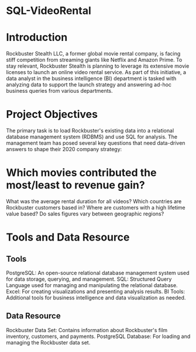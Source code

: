 # SQL-VideoRental

# Introduction

Rockbuster Stealth LLC, a former global movie rental company, is facing stiff competition from streaming giants like Netflix and Amazon Prime. To stay relevant, Rockbuster Stealth is planning to leverage its extensive movie licenses to launch an online video rental service. As part of this initiative, a data analyst in the business intelligence (BI) department is tasked with analyzing data to support the launch strategy and answering ad-hoc business queries from various departments.

# Project Objectives
The primary task is to load Rockbuster's existing data into a relational database management system (RDBMS) and use SQL for analysis. The management team has posed several key questions that need data-driven answers to shape their 2020 company strategy:

# Which movies contributed the most/least to revenue gain?
What was the average rental duration for all videos?
Which countries are Rockbuster customers based in?
Where are customers with a high lifetime value based?
Do sales figures vary between geographic regions?

# Tools and Data Resource
## Tools
PostgreSQL: An open-source relational database management system used for data storage, querying, and management.
SQL: Structured Query Language used for managing and manipulating the relational database.
Excel: For creating visualizations and presenting analysis results.
BI Tools: Additional tools for business intelligence and data visualization as needed.
## Data Resource
Rockbuster Data Set: Contains information about Rockbuster's film inventory, customers, and payments.
PostgreSQL Database: For loading and managing the Rockbuster data set.
